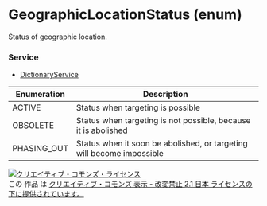 # GeographicLocationStatus (enum)
Status of geographic location.
### Service
+ [DictionaryService](../services/DictionaryService.md)

| Enumeration | Description | 
|---|---|
| ACTIVE| Status when targeting is possible |
| OBSOLETE| Status when targeting is not possible, because it is abolished |
| PHASING_OUT| Status when it soon be abolished, or targeting will become impossible |
<a rel="license" href="http://creativecommons.org/licenses/by-nd/2.1/jp/"><img alt="クリエイティブ・コモンズ・ライセンス" style="border-width:0" src="https://i.creativecommons.org/l/by-nd/2.1/jp/88x31.png" /></a><br />この 作品 は <a rel="license" href="http://creativecommons.org/licenses/by-nd/2.1/jp/">クリエイティブ・コモンズ 表示 - 改変禁止 2.1 日本 ライセンスの下に提供されています。</a>
